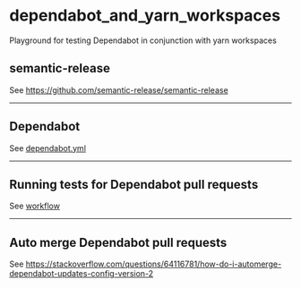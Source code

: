 # dependabot_and_yarn_workspaces
Playground for testing Dependabot in conjunction with yarn workspaces

## semantic-release
See <https://github.com/semantic-release/semantic-release>

---
## Dependabot
See [dependabot.yml](.github/dependabot.yml)

---
## Running tests for Dependabot pull requests
See [workflow](.github/workflows/dependabot_frontend.yml)

---
## Auto merge Dependabot pull requests
See <https://stackoverflow.com/questions/64116781/how-do-i-automerge-dependabot-updates-config-version-2>
